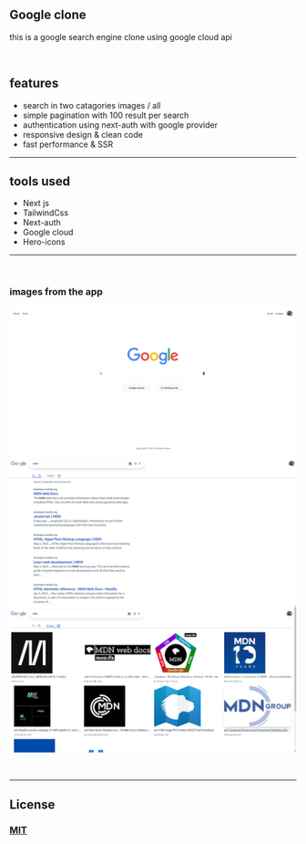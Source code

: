 ## Google clone

this is a google search engine clone using google cloud api

<br>

## features

- search in two catagories images / all
- simple pagination with 100 result per search
- authentication using next-auth with google provider
- responsive design & clean code
- fast performance & SSR

<hr>

## tools used

- Next js
- TailwindCss
- Next-auth
- Google cloud
- Hero-icons

<hr>
<br>

### images from the app

![google home page ](/public/google-clone.png)
![google search page ](/public/search.png)
![google image search ](/public/images.png)

<br>
<hr>

## License

### [MIT](./LICENSE.md)
